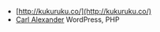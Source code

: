 * [http://kukuruku.co/](http://kukuruku.co/)
* [Carl Alexander](https://carlalexander.ca) WordPress, PHP
